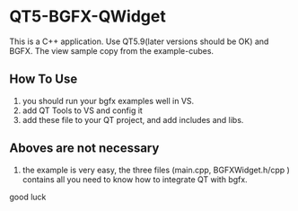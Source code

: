 # QT5-BGFX-QWidget
This is a C++ application. Use QT5.9(later versions should be OK) and BGFX. The view sample copy from the example-cubes.
## How To Use
1. you should run your bgfx examples well in VS.
2. add QT Tools to VS and config it
3. add these file to your QT project, and add includes and libs.
## Aboves are not necessary
1. the example is very easy, the three files (main.cpp, BGFXWidget.h/cpp ) contains all you need to know how to integrate QT with bgfx.

good luck
